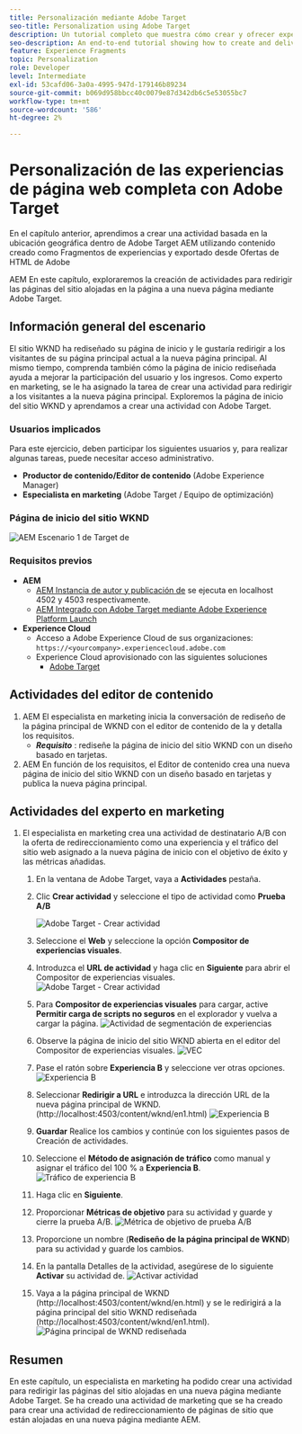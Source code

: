 ```yaml
---
title: Personalización mediante Adobe Target
seo-title: Personalization using Adobe Target
description: Un tutorial completo que muestra cómo crear y ofrecer experiencias personalizadas con Adobe Target.
seo-description: An end-to-end tutorial showing how to create and deliver personalized experience using Adobe Target.
feature: Experience Fragments
topic: Personalization
role: Developer
level: Intermediate
exl-id: 53cafd06-3a0a-4995-947d-179146b89234
source-git-commit: b069d958bbcc40c0079e87d342db6c5e53055bc7
workflow-type: tm+mt
source-wordcount: '586'
ht-degree: 2%

---
```


# Personalización de las experiencias de página web completa con Adobe Target

En el capítulo anterior, aprendimos a crear una actividad basada en la ubicación geográfica dentro de Adobe Target AEM utilizando contenido creado como Fragmentos de experiencias y exportado desde Ofertas de HTML de Adobe

AEM En este capítulo, exploraremos la creación de actividades para redirigir las páginas del sitio alojadas en la página a una nueva página mediante Adobe Target.

## Información general del escenario

El sitio WKND ha rediseñado su página de inicio y le gustaría redirigir a los visitantes de su página principal actual a la nueva página principal. Al mismo tiempo, comprenda también cómo la página de inicio rediseñada ayuda a mejorar la participación del usuario y los ingresos. Como experto en marketing, se le ha asignado la tarea de crear una actividad para redirigir a los visitantes a la nueva página principal. Exploremos la página de inicio del sitio WKND y aprendamos a crear una actividad con Adobe Target.

### Usuarios implicados

Para este ejercicio, deben participar los siguientes usuarios y, para realizar algunas tareas, puede necesitar acceso administrativo.

* **Productor de contenido/Editor de contenido** (Adobe Experience Manager)
* **Especialista en marketing** (Adobe Target / Equipo de optimización)

### Página de inicio del sitio WKND

![AEM Escenario 1 de Target de](assets/personalization-use-case-2/aem-target-use-case-2.png)

### Requisitos previos

* **AEM**
   * [AEM Instancia de autor y publicación de](./implementation.md#getting-aem) se ejecuta en localhost 4502 y 4503 respectivamente.
   * [AEM Integrado con Adobe Target mediante Adobe Experience Platform Launch](./using-launch-adobe-io.md#aem-target-using-launch-by-adobe)
* **Experience Cloud**
   * Acceso a Adobe Experience Cloud de sus organizaciones: `https://<yourcompany>.experiencecloud.adobe.com`
   * Experience Cloud aprovisionado con las siguientes soluciones
      * [Adobe Target](https://experiencecloud.adobe.com)

## Actividades del editor de contenido

1. AEM El especialista en marketing inicia la conversación de rediseño de la página principal de WKND con el editor de contenido de la y detalla los requisitos.
   * ***Requisito*** : rediseñe la página de inicio del sitio WKND con un diseño basado en tarjetas.
2. AEM En función de los requisitos, el Editor de contenido crea una nueva página de inicio del sitio WKND con un diseño basado en tarjetas y publica la nueva página principal.

## Actividades del experto en marketing

1. El especialista en marketing crea una actividad de destinatario A/B con la oferta de redireccionamiento como una experiencia y el tráfico del sitio web asignado a la nueva página de inicio con el objetivo de éxito y las métricas añadidas.
   1. En la ventana de Adobe Target, vaya a **Actividades** pestaña.
   2. Clic **Crear actividad** y seleccione el tipo de actividad como **Prueba A/B**

      ![Adobe Target - Crear actividad](assets/personalization-use-case-2/create-ab-activity.png)
   3. Seleccione el **Web** y seleccione la opción **Compositor de experiencias visuales**.
   4. Introduzca el **URL de actividad** y haga clic en **Siguiente** para abrir el Compositor de experiencias visuales.
      ![Adobe Target - Crear actividad](assets/personalization-use-case-2/create-activity-ab-name.png)
   5. Para **Compositor de experiencias visuales** para cargar, active **Permitir carga de scripts no seguros** en el explorador y vuelva a cargar la página.
      ![Actividad de segmentación de experiencias](assets/personalization-use-case-1/load-unsafe-scripts.png)
   6. Observe la página de inicio del sitio WKND abierta en el editor del Compositor de experiencias visuales.
      ![VEC](assets/personalization-use-case-2/vec.png)
   7. Pase el ratón sobre **Experiencia B** y seleccione ver otras opciones.
      ![Experiencia B](assets/personalization-use-case-2/redirect-url.png)
   8. Seleccionar **Redirigir a URL** e introduzca la dirección URL de la nueva página principal de WKND. (http://localhost:4503/content/wknd/en1.html)
      ![Experiencia B](assets/personalization-use-case-2/redirect-url-2.png)
   9. **Guardar** Realice los cambios y continúe con los siguientes pasos de Creación de actividades.
   10. Seleccione el **Método de asignación de tráfico** como manual y asignar el tráfico del 100 % a **Experiencia B**.
      ![Tráfico de experiencia B](assets/personalization-use-case-2/traffic.png)
   11. Haga clic en **Siguiente**.
   12. Proporcionar **Métricas de objetivo** para su actividad y guarde y cierre la prueba A/B.
      ![Métrica de objetivo de prueba A/B](assets/personalization-use-case-2/goal-metric.png)
   13. Proporcione un nombre (**Rediseño de la página principal de WKND**) para su actividad y guarde los cambios.
   14. En la pantalla Detalles de la actividad, asegúrese de lo siguiente **Activar** su actividad de.
      ![Activar actividad](assets/personalization-use-case-2/ab-activate.png)
   15. Vaya a la página principal de WKND (http://localhost:4503/content/wknd/en.html) y se le redirigirá a la página principal del sitio WKND rediseñada (http://localhost:4503/content/wknd/en1.html).
      ![Página principal de WKND rediseñada](assets/personalization-use-case-2/WKND-home-page-redesign.png)

## Resumen

En este capítulo, un especialista en marketing ha podido crear una actividad para redirigir las páginas del sitio alojadas en una nueva página mediante Adobe Target. Se ha creado una actividad de marketing que se ha creado para crear una actividad de redireccionamiento de páginas de sitio que están alojadas en una nueva página mediante AEM.
